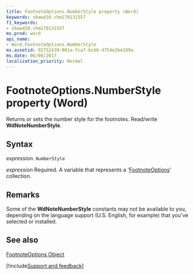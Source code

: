 ```yaml
---
title: FootnoteOptions.NumberStyle property (Word)
keywords: vbawd10.chm170131557
f1_keywords:
- vbawd10.chm170131557
ms.prod: word
api_name:
- Word.FootnoteOptions.NumberStyle
ms.assetid: 92752439-001a-fca7-bc66-4754e2b4189a
ms.date: 06/08/2017
localization_priority: Normal
---
```



# FootnoteOptions.NumberStyle property (Word)

Returns or sets the number style for the footnotes. Read/write  **WdNoteNumberStyle**.


## Syntax

_expression_. `NumberStyle`

_expression_ Required. A variable that represents a '[FootnoteOptions](Word.FootnoteOptions.md)' collection.


## Remarks

Some of the  **WdNoteNumberStyle** constants may not be available to you, depending on the language support (U.S. English, for example) that you've selected or installed.


## See also


[FootnoteOptions Object](Word.FootnoteOptions.md)

[!include[Support and feedback](~/includes/feedback-boilerplate.md)]